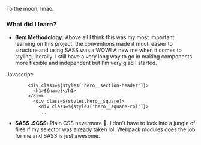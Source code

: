 To the moon, lmao.

### What did I learn?

- **Bem Methodology:** Above all I think this was my most important learning on this project, the conventions made it much easier to structure and using SASS was a WOW! A new me when it comes to styling, literally. I still have a very long way to go in making components more flexible and independent but I'm very glad I started. 

Javascript:

``` <div class=${styles.hero__section}>
        <div class=${styles['hero__section-header']}>
          <h1>${name}</h1>
        </div>
          <div class=${styles.hero__square}>
            <div class=${styles['hero__square-rol']}>
            ... 
```

- **SASS .SCSS:** Plain CSS nevermore 🤫. I don't have to look into a jungle of files if my selector was already taken lol. Webpack modules does the job for me and SASS is just awesome. 


